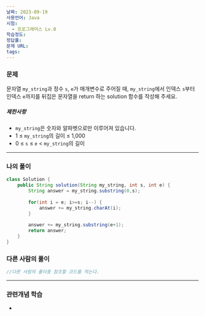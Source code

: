 ```yaml
---
날짜: 2023-09-19
사용언어: Java
시험:
  - 프로그래머스 Lv.0
학습정도: 
정답률: 
문제 URL:
tags:
---
```

### 문제

문자열 `my_string`과 정수 `s`, `e`가 매개변수로 주어질 때, `my_string`에서 인덱스 `s`부터 인덱스 `e`까지를 뒤집은 문자열을 return 하는 solution 함수를 작성해 주세요.

##### 제한사항

- `my_string`은 숫자와 알파벳으로만 이루어져 있습니다.
- 1 ≤ `my_string`의 길이 ≤ 1,000
- 0 ≤ `s` ≤ `e` < `my_string`의 길이
---
### 나의 풀이


```java
class Solution {
    public String solution(String my_string, int s, int e) {
        String answer = my_string.substring(0,s);
        
        for(int i = e; i>=s; i--) {
            answer += my_string.charAt(i);
        }
        
        answer += my_string.substring(e+1);
        return answer;
    }
}
```

### 다른 사람의 풀이

```java
//다른 사람의 풀이중 참조할 코드를 적는다.
```

---
### 관련개념 학습

-